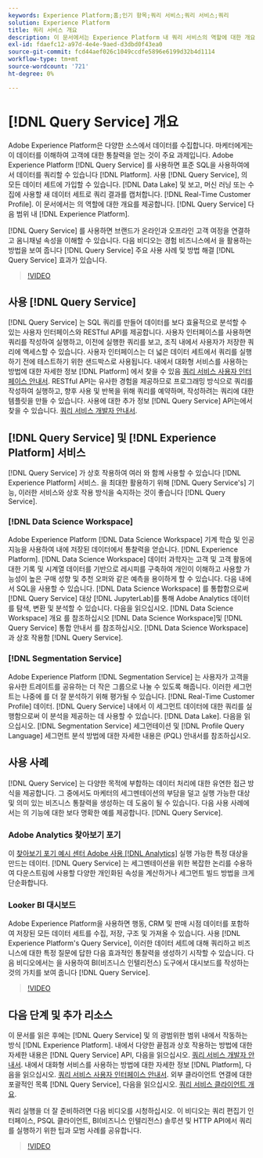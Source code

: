 ```yaml
---
keywords: Experience Platform;홈;인기 항목;쿼리 서비스;쿼리 서비스;쿼리
solution: Experience Platform
title: 쿼리 서비스 개요
description: 이 문서에서는 Experience Platform 내 쿼리 서비스의 역할에 대한 개요를 제공합니다.
exl-id: fdaefc12-a97d-4e4e-9aed-d3dbd0f43ea0
source-git-commit: fcd44aef026c1049ccdfe5896e6199d32b4d1114
workflow-type: tm+mt
source-wordcount: '721'
ht-degree: 0%

---
```


# [!DNL Query Service] 개요

Adobe Experience Platform은 다양한 소스에서 데이터를 수집합니다. 마케터에게는 이 데이터를 이해하여 고객에 대한 통찰력을 얻는 것이 주요 과제입니다. Adobe Experience Platform [!DNL Query Service] 를 사용하면 표준 SQL을 사용하여에서 데이터를 쿼리할 수 있습니다 [!DNL Platform]. 사용 [!DNL Query Service], 의 모든 데이터 세트에 가입할 수 있습니다. [!DNL Data Lake] 및 보고, 머신 러닝 또는 수집에 사용할 새 데이터 세트로 쿼리 결과를 캡처합니다. [!DNL Real-Time Customer Profile]. 이 문서에서는 의 역할에 대한 개요를 제공합니다. [!DNL Query Service] 다음 범위 내 [!DNL Experience Platform].

[!DNL Query Service] 를 사용하면 브랜드가 온라인과 오프라인 고객 여정을 연결하고 옴니채널 속성을 이해할 수 있습니다. 다음 비디오는 경험 비즈니스에서 을 활용하는 방법을 보여 줍니다 [!DNL Query Service] 주요 사용 사례 및 방법 해결 [!DNL Query Service] 효과가 있습니다.

>[!VIDEO](https://video.tv.adobe.com/v/29795?quality=12&learn=on)

## 사용 [!DNL Query Service]

[!DNL Query Service] 는 SQL 쿼리를 만들어 데이터를 보다 효율적으로 분석할 수 있는 사용자 인터페이스와 RESTful API를 제공합니다. 사용자 인터페이스를 사용하면 쿼리를 작성하여 실행하고, 이전에 실행한 쿼리를 보고, 조직 내에서 사용자가 저장한 쿼리에 액세스할 수 있습니다. 사용자 인터페이스는 더 넓은 데이터 세트에서 쿼리를 실행하기 전에 테스트하기 위한 샌드박스로 사용됩니다. 내에서 대화형 서비스를 사용하는 방법에 대한 자세한 정보 [!DNL Platform] 에서 찾을 수 있음 [쿼리 서비스 사용자 인터페이스 안내서](ui/overview.md). RESTful API는 유사한 경험을 제공하므로 프로그래밍 방식으로 쿼리를 작성하여 실행하고, 향후 사용 및 반복을 위해 쿼리를 예약하며, 작성하려는 쿼리에 대한 템플릿을 만들 수 있습니다. 사용에 대한 추가 정보 [!DNL Query Service] API는에서 찾을 수 있습니다. [쿼리 서비스 개발자 안내서](api/getting-started.md).

## [!DNL Query Service] 및 [!DNL Experience Platform] 서비스

[!DNL Query Service] 가 상호 작용하여 여러 와 함께 사용할 수 있습니다 [!DNL Experience Platform] 서비스. 을 최대한 활용하기 위해 [!DNL Query Service's] 기능, 이러한 서비스와 상호 작용 방식을 숙지하는 것이 좋습니다 [!DNL Query Service].

### [!DNL Data Science Workspace]

Adobe Experience Platform [!DNL Data Science Workspace] 기계 학습 및 인공 지능을 사용하여 내에 저장된 데이터에서 통찰력을 얻습니다. [!DNL Experience Platform]. [!DNL Data Science Workspace] 데이터 과학자는 고객 및 고객 활동에 대한 기록 및 시계열 데이터를 기반으로 레시피를 구축하여 개인이 이해하고 사용할 가능성이 높은 구매 성향 및 추천 오퍼와 같은 예측을 용이하게 할 수 있습니다. 다음 내에서 SQL을 사용할 수 있습니다. [!DNL Data Science Workspace] 를 통합함으로써 [!DNL Query Service] 대상 [!DNL JupyterLab]를 통해 Adobe Analytics 데이터를 탐색, 변환 및 분석할 수 있습니다. 다음을 읽으십시오. [!DNL Data Science Workspace] 개요 를 참조하십시오 [!DNL Data Science Workspace]및 [!DNL Query Service] 통합 안내서 를 참조하십시오. [!DNL Data Science Workspace] 과 상호 작용함 [!DNL Query Service].

### [!DNL Segmentation Service]

Adobe Experience Platform [!DNL Segmentation Service] 는 사용자가 고객을 유사한 트레이트를 공유하는 더 작은 그룹으로 나눌 수 있도록 해줍니다. 이러한 세그먼트는 나중에 를 더 잘 분석하기 위해 평가될 수 있습니다. [!DNL Real-Time Customer Profile] 데이터. [!DNL Query Service] 내에서 이 세그먼트 데이터에 대한 쿼리를 실행함으로써 이 분석을 제공하는 데 사용할 수 있습니다. [!DNL Data Lake]. 다음을 읽으십시오. [!DNL Segmentation Service] 세그먼테이션 및 [!DNL Profile Query Language] 세그먼트 분석 방법에 대한 자세한 내용은 (PQL) 안내서를 참조하십시오.

## 사용 사례

[!DNL Query Service] 는 다양한 목적에 부합하는 데이터 처리에 대한 유연한 접근 방식을 제공합니다. 그 중에서도 마케터의 세그멘테이션의 부담을 덜고 실행 가능한 대상 및 의미 있는 비즈니스 통찰력을 생성하는 데 도움이 될 수 있습니다. 다음 사용 사례에서는 의 기능에 대한 보다 명확한 예를 제공합니다. [!DNL Query Service].

### Adobe Analytics 찾아보기 포기

이 [찾아보기 포기 예시 센터 Adobe 사용 [!DNL Analytics]](./use-cases/abandoned-browse.md) 실행 가능한 특정 대상을 만드는 데이터. [!DNL Query Service] 는 세그멘테이션을 위한 복잡한 논리를 수용하여 다운스트림에 사용할 다양한 개인화된 속성을 계산하거나 세그먼트 빌드 방법을 크게 단순화합니다.

### Looker BI 대시보드

Adobe Experience Platform을 사용하면 행동, CRM 및 판매 시점 데이터를 포함하여 저장된 모든 데이터 세트를 수집, 저장, 구조 및 가져올 수 있습니다. 사용 [!DNL Experience Platform's Query Service], 이러한 데이터 세트에 대해 쿼리하고 비즈니스에 대한 특정 질문에 답한 다음 효과적인 통찰력을 생성하기 시작할 수 있습니다. 다음 비디오에서는 을 사용하여 BI(비즈니스 인텔리전스) 도구에서 대시보드를 작성하는 것의 가치를 보여 줍니다 [!DNL Query Service].

>[!VIDEO](https://video.tv.adobe.com/v/28981?quality=12&learn=on)

## 다음 단계 및 추가 리소스

이 문서를 읽은 후에는 [!DNL Query Service] 및 의 광범위한 범위 내에서 작동하는 방식 [!DNL Experience Platform]. 내에서 다양한 끝점과 상호 작용하는 방법에 대한 자세한 내용은 [!DNL Query Service] API, 다음을 읽으십시오. [쿼리 서비스 개발자 안내서](api/getting-started.md). 내에서 대화형 서비스를 사용하는 방법에 대한 자세한 정보 [!DNL Platform], 다음을 읽으십시오. [쿼리 서비스 사용자 인터페이스 안내서](ui/overview.md). 외부 클라이언트 연결에 대한 포괄적인 목록 [!DNL Query Service], 다음을 읽으십시오. [쿼리 서비스 클라이언트 개요](clients/overview.md).

쿼리 실행을 더 잘 준비하려면 다음 비디오를 시청하십시오. 이 비디오는 쿼리 편집기 인터페이스, PSQL 클라이언트, BI(비즈니스 인텔리전스) 솔루션 및 HTTP API에서 쿼리를 실행하기 위한 팁과 모범 사례를 공유합니다.

>[!VIDEO](https://video.tv.adobe.com/v/29811?quality=12&learn=on)
